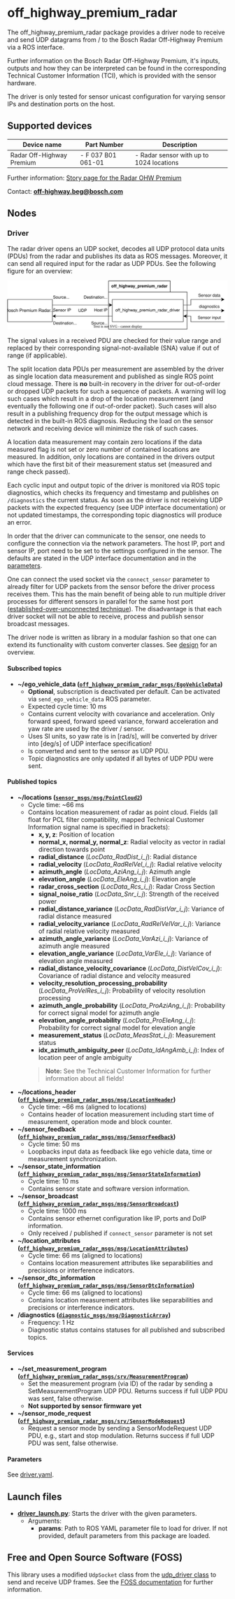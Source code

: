 # off_highway_premium_radar

The off_highway_premium_radar package provides a driver node to receive and send UDP datagrams from
/ to the Bosch Radar Off-Highway Premium via a ROS interface.

Further information on the Bosch Radar Off-Highway Premium, it's inputs, outputs and how they can be
interpreted can be found in the corresponding Technical Customer Information (TCI), which is
provided with the sensor hardware.

The driver is only tested for sensor unicast configuration for varying sensor IPs and destination
ports on the host.

## Supported devices

| **Device name**           | **Part Number**    | **Description**                                  |
| ------------------------- | ------------------ | ------------------------------------------------ |
| Radar Off-Highway Premium | - F 037 B01 061-01 | - Radar sensor with up to 1024 locations         |

Further information: [Story page for the Radar OHW
Premium](https://www.bosch-engineering.com/stories/stories-detailpages/hd-radar.html)

Contact: [**off-highway.beg@bosch.com**](mailto:off-highway.beg@bosch.com?subject=off_highway_sensor_drivers%20Radar%20OHW%20Premium)

## Nodes

### Driver

The radar driver opens an UDP socket, decodes all UDP protocol data units (PDUs) from the radar and
publishes its data as ROS messages. Moreover, it can send all required input for the radar as UDP
PDUs. See the following figure for an overview:

![Sensor Driver Architecture](doc/media/driver_setup.drawio.svg "Sensor Driver Architecture")

The signal values in a received PDU are checked for their value range and replaced by their
corresponding signal-not-available (SNA) value if out of range (if applicable).

The split location data PDUs per measurement are assembled by the driver as single location data
measurement and published as single ROS point cloud message. There is **no** built-in recovery in
the driver for out-of-order or dropped UDP packets for such a sequence of packets. A warning will
log such cases which result in a drop of the location measurement (and eventually the following one
if out-of-order packet). Such cases will also result in a publishing frequency drop for the output
message which is detected in the built-in ROS diagnosis. Reducing the load on the sensor network and
receiving device will minimize the risk of such cases.

A location data measurement may contain zero locations if the data measured flag is not set or zero
number of contained locations are measured. In addition, only locations are contained in the drivers
output which have the first bit of their measurement status set (measured and range check passed).

Each cyclic input and output topic of the driver is monitored via ROS topic diagnostics, which
checks its frequency and timestamp and publishes on `/diagnostics` the current status. As soon as
the driver is not receiving UDP packets with the expected frequency (see UDP interface
documentation) or not updated timestamps, the corresponding topic diagnostics will produce an error.

In order that the driver can communicate to the sensor, one needs to configure the connection via
the network parameters. The host IP, port and sensor IP, port need to be set to the settings
configured in the sensor. The defaults are stated in the UDP interface documentation and in the
[parameters](#parameters).

One can connect the used socket via the `connect_sensor` parameter to already filter for UDP packets
from the sensor before the driver process receives them. This has the main benefit of being able to
run multiple driver processes for different sensors in parallel for the same host port
([established-over-unconnected technique]). The disadvantage is that each driver socket will not be
able to receive, process and publish sensor broadcast messages.

The driver node is written as library in a modular fashion so that one can extend its functionality
with custom converter classes. See [design](doc/design.md) for an overview.

#### Subscribed topics

* **~/ego_vehicle_data
  ([`off_highway_premium_radar_msgs/EgoVehicleData`](../off_highway_premium_radar_msgs/msg/EgoVehicleInput.msg))**
  * **Optional**, subscription is deactivated per default. Can be activated via
    `send_ego_vehicle_data` ROS parameter.
  * Expected cycle time: 10 ms
  * Contains current velocity with covariance and acceleration. Only forward speed, forward speed
    variance, forward acceleration and yaw rate are used by the driver / sensor.
  * Uses SI units, so yaw rate is in [rad/s], will be converted by driver into [deg/s] of UDP
    interface specification!
  * Is converted and sent to the sensor as UDP PDU.
  * Topic diagnostics are only updated if all bytes of UDP PDU were sent.

#### Published topics

* **~/locations
  ([`sensor_msgs/msg/PointCloud2`](http://docs.ros.org/en/noetic/api/sensor_msgs/html/msg/PointCloud2.html))**
  * Cycle time: ~66 ms
  * Contains location measurement of radar as point cloud. Fields (all float for PCL filter
    compatibility, mapped Technical Customer Information signal name is specified in brackets):
    * **x, y, z**: Position of location
    * **normal_x, normal_y, normal_z**: Radial velocity as vector in radial direction towards point
    * **radial_distance** (*LocData_RadDist_i_j*): Radial distance
    * **radial_velocity** (*LocData_RadRelVel_i_j*): Radial relative velocity
    * **azimuth_angle** (*LocData_AziAng_i_j*): Azimuth angle
    * **elevation_angle** (*LocData_EleAng_i_j*): Elevation angle
    * **radar_cross_section** (*LocData_Rcs_i_j*): Radar Cross Section
    * **signal_noise_ratio** (*LocData_Snr_i_j*): Strength of the received power
    * **radial_distance_variance** (*LocData_RadDistVar_i_j*): Variance of radial distance measured
    * **radial_velocity_variance** (*LocData_RadRelVelVar_i_j*): Variance of radial relative
      velocity measured
    * **azimuth_angle_variance** (*LocData_VarAzi_i_j*): Variance of azimuth angle measured
    * **elevation_angle_variance** (*LocData_VarEle_i_j*): Variance of elevation angle measured
    * **radial_distance_velocity_covariance** (*LocData_DistVelCov_i_j*): Covariance of radial
      distance and velocity measured
    * **velocity_resolution_processing_probability** (*LocData_ProVelRes_i_j*): Probability of
      velocity resolution processing
    * **azimuth_angle_probability** (*LocData_ProAziAng_i_j*): Probability for correct signal model
      for azimuth angle
    * **elevation_angle_probability** (*LocData_ProEleAng_i_j*): Probability for correct signal
      model for elevation angle
    * **measurement_status** (*LocData_MeasStat_i_j*): Measurement status
    * **idx_azimuth_ambiguity_peer** (*LocData_IdAngAmb_i_j*): Index of location peer of angle
      ambiguity
    > **Note:** See the Technical Customer Information for further information about all fields!
* **~/locations_header
  ([`off_highway_premium_radar_msgs/msg/LocationHeader`](../off_highway_premium_radar_msgs/msg/LocationDataHeader.msg))**
  * Cycle time: ~66 ms (aligned to locations)
  * Contains header of location measurement including start time of measurement, operation mode and
    block counter.
* **~/sensor_feedback
  ([`off_highway_premium_radar_msgs/msg/SensorFeedback`](../off_highway_premium_radar_msgs/msg/SensorFeedback.msg))**
  * Cycle time: 50 ms
  * Loopbacks input data as feedback like ego vehicle data, time or measurement synchronization.
* **~/sensor_state_information
  ([`off_highway_premium_radar_msgs/msg/SensorStateInformation`](../off_highway_premium_radar_msgs/msg/SensorStateInformation.msg))**
  * Cycle time: 10 ms
  * Contains sensor state and software version information.
* **~/sensor_broadcast
  ([`off_highway_premium_radar_msgs/msg/SensorBroadcast`](../off_highway_premium_radar_msgs/msg/SensorBroadcast.msg))**
  * Cycle time: 1000 ms
  * Contains sensor ethernet configuration like IP, ports and DoIP information.
  * Only received / published if `connect_sensor` parameter is not set
* **~/location_attributes
  ([`off_highway_premium_radar_msgs/msg/LocationAttributes`](../off_highway_premium_radar_msgs/msg/LocationAttributes.msg))**
  * Cycle time: 66 ms (aligned to locations)
  * Contains location measurement attributes like separabilities and precisions or interference
    indicators.
* **~/sensor_dtc_information
  ([`off_highway_premium_radar_msgs/msg/SensorDtcInformation`](../off_highway_premium_radar_msgs/msg/SensorDtcInformation.msg))**
  * Cycle time: 66 ms (aligned to locations)
  * Contains location measurement attributes like separabilities and precisions or interference
    indicators.
* **/diagnostics
  ([`diagnostic_msgs/msg/DiagnosticArray`](http://docs.ros.org/en/noetic/api/diagnostic_msgs/html/msg/DiagnosticArray.html))**
  * Frequency: 1 Hz
  * Diagnostic status contains statuses for all published and subscribed topics.

#### Services

* **~/set_measurement_program
  ([`off_highway_premium_radar_msgs/srv/MeasurementProgram`](../off_highway_premium_radar_msgs/srv/MeasurementProgram.srv))**
  * Set the measurement program (via ID) of the radar by sending a SetMeasurementProgram UDP PDU.
    Returns success if full UDP PDU was sent, false otherwise.
  * **Not supported by sensor firmware yet**
* **~/sensor_mode_request
  ([`off_highway_premium_radar_msgs/srv/SensorModeRequest`](../off_highway_premium_radar_msgs/srv/SensorModeRequest.srv))**
  * Request a sensor mode by sending a SensorModeRequest UDP PDU, e.g., start and stop modulation.
    Returns success if full UDP PDU was sent, false otherwise.

#### Parameters

See [driver.yaml](config/driver.yaml).

## Launch files

* **[driver_launch.py](launch/driver_launch.py)**: Starts the driver with the given parameters.
  * Arguments:
    * **params**: Path to ROS YAML parameter file to load for driver. If not provided, default
      parameters from this package are loaded.

## Free and Open Source Software (FOSS)

This library uses a modified `UdpSocket` class from the [udp_driver
class](https://github.com/ros-drivers/transport_drivers/tree/main/udp_driver) to send and receive
UDP frames. See the [FOSS documentation](foss_documentation/) for further information.

[established-over-unconnected technique]:
https://blog.cloudflare.com/everything-you-ever-wanted-to-know-about-udp-sockets-but-were-afraid-to-ask-part-1/
